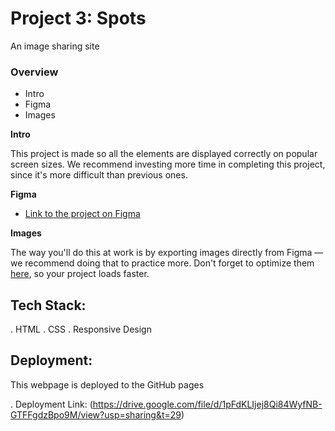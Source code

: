 # Project 3: Spots

An image sharing site

### Overview

- Intro
- Figma
- Images

**Intro**

This project is made so all the elements are displayed correctly on popular screen sizes. We recommend investing more time in completing this project, since it's more difficult than previous ones.

**Figma**

- [Link to the project on Figma](https://www.figma.com/file/BBNm2bC3lj8QQMHlnqRsga/Sprint-3-Project-%E2%80%94-Spots?type=design&node-id=2%3A60&mode=design&t=afgNFybdorZO6cQo-1)

**Images**

The way you'll do this at work is by exporting images directly from Figma — we recommend doing that to practice more. Don't forget to optimize them [here](https://tinypng.com/), so your project loads faster.

## Tech Stack:

. HTML
. CSS
. Responsive Design

## Deployment:

This webpage is deployed to the GitHub pages

. Deployment Link: (https://drive.google.com/file/d/1pFdKLIjej8Qi84WyfNB-GTFFgdzBpo9M/view?usp=sharing&t=29)
